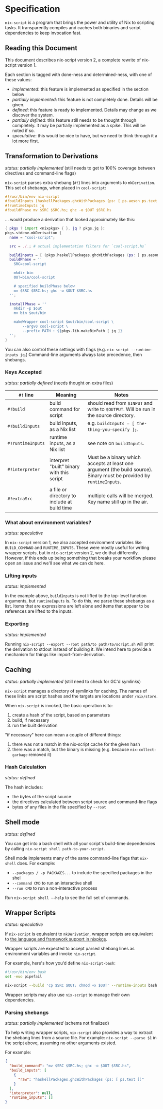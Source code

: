 # Specification

`nix-script` is a program that brings the power and utility of Nix to scripting tasks.
It transparently compiles and caches both binaries and script dependencies to keep invocation fast.

## Reading this Document

This document describes nix-script version 2, a complete rewrite of nix-script version 1.

Each section is tagged with done-ness and determined-ness, with one of these values:

- *implemented*: this feature is implemented as specified in the section below
- *partially implemented*: this feature is not completely done.
  Details will be given.
- *defined*: this feature is ready to implemented.
  Details may change as we discover the system.
- *partially defined*: this feature still needs to be thought through completely.
  It may be partially implemented as a spike.
  This will be noted if so.
- *speculative*: this would be nice to have, but we need to think through it a lot more first.

## Transformation to Derivations

*status: partially implemented* (still needs to get to 100% coverage between directives and command-line flags)

`nix-script` parses extra shebang (`#!`) lines into arguments to `mkDerivation`.
This set of shebangs, when placed in `cool-script`:

```haskell
#!/usr/bin/env nix-script
#!buildInputs (haskellPackages.ghcWithPackages (ps: [ ps.aeson ps.text ]))
#!runtimeInputs jq
#!buildPhase mv $SRC $SRC.hs; ghc -o $OUT $SRC.hs
```

... would produce a derivation that looked approximately like this:

```nix
{ pkgs ? import <nixpkgs> { }, jq ? pkgs.jq }:
pkgs.stdenv.mkDerivation {
  name = "cool-script";

  src = ./.; # actual implementation filters for `cool-script.hs`

  buildInputs = [ (pkgs.haskellPackages.ghcWithPackages (ps: [ ps.aeson ps.text ])) ];
  buildPhase = ''
    SRC=cool-script

    mkdir bin
    OUT=bin/cool-script

    # specified buildPhase below
    mv $SRC $SRC.hs; ghc -o $OUT $SRC.hs
  '';

  installPhase = ''
    mkdir -p $out
    mv bin $out/bin

    makeWrapper cool-script $out/bin/cool-script \
        --argv0 cool-script \
        --prefix PATH : ${pkgs.lib.makeBinPath [ jq ]}
  '';
}
```

You can also control these settings with flags (e.g. `nix-script --runtime-inputs jq`.)
Command-line arguments always take precedence, then shebangs.

### Keys Accepted

*status: partially defined* (needs thought on extra files)

| `#!` line         | Meaning                                      | Notes                                                                                                                |
|-------------------|----------------------------------------------|----------------------------------------------------------------------------------------------------------------------|
| `#!build`         | build command for script                     | should read from `$INPUT` and write to `$OUTPUT`. Will be run in the source directory.                               |
| `#!buildInputs`   | build inputs, as a Nix list                  | e.g. `buildInputs = [ the-thing-you-specify ];`.                                                                     |
| `#!runtimeInputs` | runtime inputs, as a Nix list                | see note on `buildInputs`.                                                                                           |
| `#!interpreter`   | interpret "built" binary with this script    | Must be a binary which accepts at least one argument (the build source). Binary must be provided by `runtimeInputs`. |
| `#!extraSrc`      | a file or directory to include at build time | multiple calls will be merged. Key name still up in the air.                                                         |

### What about environment variables?

*status: speculative*

In `nix-script` version 1, we also accepted environment variables like `BUILD_COMMAND` and `RUNTIME_INPUTS`.
These were mostly useful for writing wrapper scripts, but in `nix-script` version 2, we do that differently.
However, if this ends up being something that breaks your workflow please open an issue and we'll see what we can do here.

### Lifting inputs

*status: implemented*

In the example above, `buildInputs` is not lifted to the top-level function arguments, but `runtimeInputs` is.
To do this, we parse these shebangs as a list.
Items that are expressions are left alone and items that appear to be references are lifted to the inputs.

### Exporting

*status: implemented*

Running `nix-script --export --root path/to path/to/script.sh` will print the derivation to stdout instead of building it.
We intend here to provide a mechanism for things like import-from-derivation.

## Caching

*status: partially implemented* (still need to check for GC'd symlinks)

`nix-script` manages a directory of symlinks for caching.
The names of these links are script hashes and the targets are locations under `/nix/store`.

When `nix-script` is invoked, the basic operation is to:

1. create a hash of the script, based on parameters
1. build, if necessary
2. run the built derivation

"if necessary" here can mean a couple of different things:

1. there was not a match in the nix-script cache for the given hash
2. there was a match, but the binary is missing (e.g. because `nix-collect-garbage` removed it)

### Hash Calculation

*status: defined*

The hash includes:

- the bytes of the script source
- the directives calculated between script source and command-line flags
- bytes of any files in the file specified by `--root`

## Shell mode

*status: defined*

You can get into a bash shell with all your script's build-time dependencies by calling `nix-script shell path-to-your-script`.

Shell mode implements many of the same command-line flags that `nix-shell` does.
For example:

- `--packages / -p PACKAGES...` to include the specified packages in the shel
- `--command CMD` to run an interactive shell
- `--run CMD` to run a non-interactive process

Run `nix-script shell --help` to see the full set of commands.

## Wrapper Scripts

*status: speculative*

If `nix-script` is equivalent to `mkDerivation`, wrapper scripts are equivalent to [the language and framework support in nixpkgs](https://nixos.org/manual/nixpkgs/stable/#chap-language-support).

Wrapper scripts are expected to accept parsed shebang lines as environment variables and invoke `nix-script`.

For example, here's how you'd define `nix-script-bash`:

```sh
#!/usr/bin/env bash
set -euo pipefail

nix-script --build 'cp $SRC $OUT; chmod +x $OUT' --runtime-inputs bash "$@"
```

Wrapper scripts may also use `nix-script` to manage their own dependencies.

### Parsing shebangs

*status: partially implemented* (schema not finalized)

To help writing wrapper scripts, `nix-script` also provides a way to extract the shebang lines from a source file.
For example: `nix-script --parse $1` in the script above, assuming no other arguments existed.

For example:

```json
{
  "build_command": "mv $SRC $SRC.hs; ghc -o $OUT $SRC.hs",
  "build_inputs": [
    {
      "raw": "haskellPackages.ghcWithPackages (ps: [ ps.text ])"
    }
  ],
  "interpreter": null,
  "runtime_inputs": []
}
```
